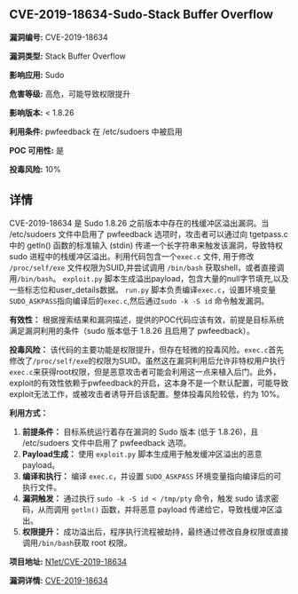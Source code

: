## CVE-2019-18634-Sudo-Stack Buffer Overflow

**漏洞编号:** CVE-2019-18634

**漏洞类型:** Stack Buffer Overflow

**影响应用:** Sudo

**危害等级:** 高危，可能导致权限提升

**影响版本:** < 1.8.26

**利用条件:** pwfeedback 在 /etc/sudoers 中被启用

**POC 可用性:** 是

**投毒风险:** 10%

## 详情

CVE-2019-18634 是 Sudo 1.8.26 之前版本中存在的栈缓冲区溢出漏洞。当 /etc/sudoers 文件中启用了 pwfeedback 选项时，攻击者可以通过向 tgetpass.c 中的 getln() 函数的标准输入 (stdin) 传递一个长字符串来触发该漏洞，导致特权 sudo 进程中的栈缓冲区溢出。利用代码包含一个`exec.c` 文件, 用于修改 `/proc/self/exe` 文件权限为SUID,并尝试调用 `/bin/bash` 获取shell，或者直接调用`/bin/bash`。 `exploit.py` 脚本生成溢出payload，包含大量的null字节填充,以及一些标志位和user_details数据。 `run.py` 脚本负责编译`exec.c`，设置环境变量`SUDO_ASKPASS`指向编译后的`exec.c`,然后通过`sudo -k -S id` 命令触发漏洞。

**有效性：** 根据搜索结果和漏洞描述，提供的POC代码应该有效，前提是目标系统满足漏洞利用的条件（sudo 版本低于 1.8.26 且启用了 pwfeedback）。

**投毒风险：** 该代码的主要功能是权限提升，但存在轻微的投毒风险。`exec.c`首先修改了`/proc/self/exe`的权限为SUID。虽然这在漏洞利用后允许非特权用户执行`exec.c`来获得root权限，但是恶意攻击者可能会利用这一点来植入后门。此外，exploit的有效性依赖于pwfeedback的开启，这本身不是一个默认配置，可能导致exploit无法工作，或被攻击者诱导开启该配置。整体投毒风险较低，约为 10%。

**利用方式：**

1.  **前提条件：** 目标系统运行着存在漏洞的 Sudo 版本 (低于 1.8.26)，且 /etc/sudoers 文件中启用了 pwfeedback 选项。
2.  **Payload生成：** 使用 `exploit.py` 脚本生成用于触发缓冲区溢出的恶意payload。
3.  **编译和执行：** 编译 `exec.c`，并设置 `SUDO_ASKPASS` 环境变量指向编译后的可执行文件。
4.  **漏洞触发：** 通过执行 `sudo -k -S id < /tmp/pty` 命令，触发 sudo 请求密码，从而调用 `getln()` 函数，并将恶意 payload 传递给它，导致栈缓冲区溢出。
5.  **权限提升：** 成功溢出后，程序执行流程被劫持，最终通过修改自身权限或直接调用`/bin/bash`获取 root 权限。


**项目地址:** [N1et/CVE-2019-18634](https://github.com/N1et/CVE-2019-18634)

**漏洞详情:** [CVE-2019-18634](https://nvd.nist.gov/vuln/detail/CVE-2019-18634)